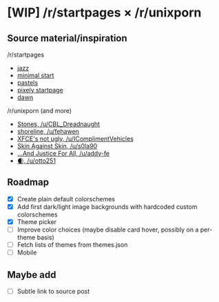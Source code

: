 # **[WIP]** /r/startpages × /r/unixporn

## Source material/inspiration

/r/startpages

- [jazz](https://old.reddit.com/r/startpages/comments/czksma/ya_like_jazz_minimalism/)
- [minimal start](https://github.com/0xhjohnson/minimal-start)
- [pastels](https://old.reddit.com/r/unixporn/comments/cxxjx1/openbox_switch_back_to_archopenbox_from/)
- [pixely startpage](https://wolverine1621.github.io/startpage/)
- [dawn](https://0-l.github.io/dawn/)

/r/unixporn (and more)

- [Stones, /u/CBL_Dreadnaught](https://old.reddit.com/r/desktops/comments/ea0m24/stones/)
- [shoreline, /u/fehawen](https://old.reddit.com/r/unixporn/comments/ec4pwl/i3gaps_shoreline/)
- [XFCE's not ugly, /u/IComplimentVehicles](https://old.reddit.com/r/desktops/comments/a1zi9n/i_get_irrationally_angry_when_someone_says_xfce/)
- [Skin Against Skin, /u/s0la90](https://old.reddit.com/r/unixporn/comments/dvsz0n/openbox_orw_skin_against_skin/)
- [...And Justice For All, /u/addy-fe](https://old.reddit.com/r/unixart/comments/850jjn/xfwm_and_justice_for_all/)
- [🌒, /u/otto251](https://old.reddit.com/r/desktops/comments/bfjikp/xfce4/)

## Roadmap

- [x] Create plain default colorschemes
- [x] Add first dark/light image backgrounds with hardcoded custom colorschemes
- [x] Theme picker
- [ ] Improve color choices (maybe disable card hover, possibly on a per-theme basis)
- [ ] Fetch lists of themes from themes.json
- [ ] Mobile

## Maybe add

- [ ] Subtle link to source post

